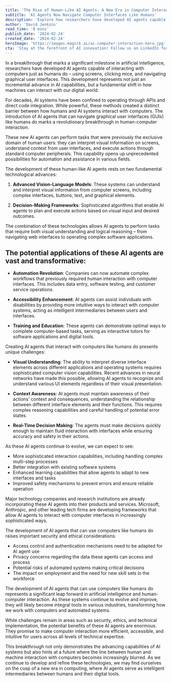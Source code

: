 ```yaml
---
title: 'The Rise of Human-Like AI Agents: A New Era in Computer Interaction'
subtitle: 'AI Agents Now Navigate Computer Interfaces Like Humans'
description: 'Explore how researchers have developed AI agents capable of interacting with computers like humans, marking a fundamental shift in human-computer interaction. From navigating GUI to executing actions, discover the transformative potential of these agents across various fields.'
author: 'David Jenkins'
read_time: '8 mins'
publish_date: '2024-02-24'
created_date: '2024-02-24'
heroImage: 'https://images.magick.ai/ai-computer-interaction-hero.jpg'
cta: 'Stay at the forefront of AI innovation! Follow us on LinkedIn for daily updates on groundbreaking developments in artificial intelligence and computer interaction technology.'
---
```


In a breakthrough that marks a significant milestone in artificial intelligence, researchers have developed AI agents capable of interacting with computers just as humans do – using screens, clicking mice, and navigating graphical user interfaces. This development represents not just an incremental advance in AI capabilities, but a fundamental shift in how machines can interact with our digital world.

For decades, AI systems have been confined to operating through APIs and direct code integration. While powerful, these methods created a distinct barrier between how humans and AI systems interact with computers. The introduction of AI agents that can navigate graphical user interfaces (GUIs) like humans do marks a revolutionary breakthrough in human-computer interaction.

These new AI agents can perform tasks that were previously the exclusive domain of human users: they can interpret visual information on screens, understand context from user interfaces, and execute actions through standard computer peripherals. This capability opens up unprecedented possibilities for automation and assistance in various fields.

The development of these human-like AI agents rests on two fundamental technological advances:

1. **Advanced Vision-Language Models**: These systems can understand and interpret visual information from computer screens, including complex interfaces, buttons, text, and graphical elements.

2. **Decision-Making Frameworks**: Sophisticated algorithms that enable AI agents to plan and execute actions based on visual input and desired outcomes.

The combination of these technologies allows AI agents to perform tasks that require both visual understanding and logical reasoning – from navigating web interfaces to operating complex software applications.

## The potential applications of these AI agents are vast and transformative:

- **Automation Revolution**: Companies can now automate complex workflows that previously required human interaction with computer interfaces. This includes data entry, software testing, and customer service operations.

- **Accessibility Enhancement**: AI agents can assist individuals with disabilities by providing more intuitive ways to interact with computer systems, acting as intelligent intermediaries between users and interfaces.

- **Training and Education**: These agents can demonstrate optimal ways to complete computer-based tasks, serving as interactive tutors for software applications and digital tools.

Creating AI agents that interact with computers like humans do presents unique challenges:

- **Visual Understanding**: The ability to interpret diverse interface elements across different applications and operating systems requires sophisticated computer vision capabilities. Recent advances in neural networks have made this possible, allowing AI agents to recognize and understand various UI elements regardless of their visual presentation.

- **Context Awareness**: AI agents must maintain awareness of their actions' context and consequences, understanding the relationship between different interface elements and their functions. This requires complex reasoning capabilities and careful handling of potential error states.

- **Real-Time Decision Making**: The agents must make decisions quickly enough to maintain fluid interaction with interfaces while ensuring accuracy and safety in their actions.

As these AI agents continue to evolve, we can expect to see:

- More sophisticated interaction capabilities, including handling complex multi-step processes
- Better integration with existing software systems
- Enhanced learning capabilities that allow agents to adapt to new interfaces and tasks
- Improved safety mechanisms to prevent errors and ensure reliable operation

Major technology companies and research institutions are already incorporating these AI agents into their products and services. Microsoft, Anthropic, and other leading tech firms are developing frameworks that allow AI agents to interact with computer interfaces in increasingly sophisticated ways.

The development of AI agents that can use computers like humans do raises important security and ethical considerations:

- Access control and authentication mechanisms need to be adapted for AI agent use
- Privacy concerns regarding the data these agents can access and process
- Potential risks of automated systems making critical decisions
- The impact on employment and the need for new skill sets in the workforce

The development of AI agents that can use computers like humans do represents a significant leap forward in artificial intelligence and human-computer interaction. As these systems continue to evolve and improve, they will likely become integral tools in various industries, transforming how we work with computers and automated systems.

While challenges remain in areas such as security, ethics, and technical implementation, the potential benefits of these AI agents are enormous. They promise to make computer interaction more efficient, accessible, and intuitive for users across all levels of technical expertise.

This breakthrough not only demonstrates the advancing capabilities of AI systems but also hints at a future where the line between human and machine interaction with computers becomes increasingly blurred. As we continue to develop and refine these technologies, we may find ourselves on the cusp of a new era in computing, where AI agents serve as intelligent intermediaries between humans and their digital tools.